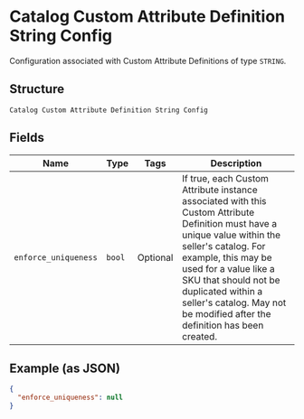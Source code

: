 
# Catalog Custom Attribute Definition String Config

Configuration associated with Custom Attribute Definitions of type `STRING`.

## Structure

`Catalog Custom Attribute Definition String Config`

## Fields

| Name | Type | Tags | Description |
|  --- | --- | --- | --- |
| `enforce_uniqueness` | `bool` | Optional | If true, each Custom Attribute instance associated with this Custom Attribute<br>Definition must have a unique value within the seller's catalog. For<br>example, this may be used for a value like a SKU that should not be<br>duplicated within a seller's catalog. May not be modified after the<br>definition has been created. |

## Example (as JSON)

```json
{
  "enforce_uniqueness": null
}
```

